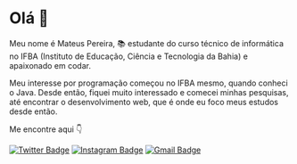 # Olá 👋

Meu nome é Mateus Pereira, 📚 estudante do curso técnico de informática no IFBA (Instituto de Educação, Ciência e Tecnologia da Bahia) e apaixonado em codar.

Meu interesse por programação começou no IFBA mesmo, quando conheci o Java. Desde então, fiquei muito interessado e comecei minhas pesquisas, até encontrar o desenvolvimento web, que é onde eu foco meus estudos desde então.

Me encontre aqui 👇

[![Twitter Badge](https://img.shields.io/badge/-@teuspersi-1DA1F2?style=flat-square&labelColor=#1DA1F2&logo=twitter&logoColor=white&link=https://twitter.com/dieegosf)](https://twitter.com/teuspersi) 
[![Instagram Badge](https://img.shields.io/badge/-@mateuspersi-E1306C?style=flat-square&logo=Instagram&logoColor=white&link=https://www.instagram.com/mateuspersi/)](https://www.instagram.com/mateuspersi/)
[![Gmail Badge](https://img.shields.io/badge/-teuspersi@gmail.com-EA4335?style=flat-square&logo=Gmail&logoColor=white&link=mailto:teuspersi@gmail.com)](mailto:teuspersi@gmail.com)


<!--
**teuspersi/teuspersi** is a ✨ _special_ ✨ repository because its `README.md` (this file) appears on your GitHub profile.

Here are some ideas to get you started:

- 🔭 I’m currently working on ...
- 🌱 I’m currently learning ...
- 👯 I’m looking to collaborate on ...
- 🤔 I’m looking for help with ...
- 💬 Ask me about ...
- 📫 How to reach me: ...
- 😄 Pronouns: ...
- ⚡ Fun fact: ...
-->
